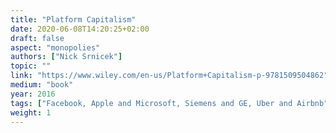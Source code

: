 ```yaml
---
title: "Platform Capitalism"
date: 2020-06-08T14:20:25+02:00
draft: false
aspect: "monopolies"
authors: ["Nick Srnicek"]
topic: ""
link: "https://www.wiley.com/en-us/Platform+Capitalism-p-9781509504862"
medium: "book"
year: 2016
tags: ["Facebook, Apple and Microsoft, Siemens and GE, Uber and Airbnb", "post-capitalist future"]
weight: 1
---
```

